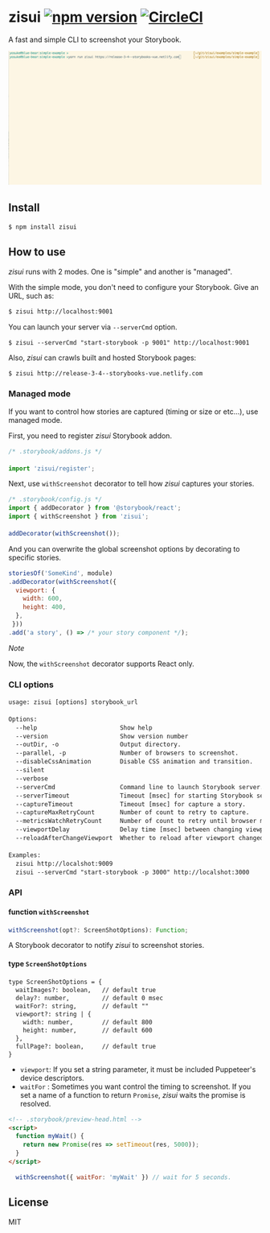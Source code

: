 # zisui [![npm version](https://badge.fury.io/js/zisui.svg)](https://badge.fury.io/js/zisui) [![CircleCI](https://circleci.com/gh/Quramy/zisui.svg?style=svg)](https://circleci.com/gh/Quramy/zisui) 

A fast and simple CLI to screenshot your Storybook.

![capture](capture.gif)

## Install

```sh
$ npm install zisui
```

## How to use
*zisui* runs with 2 modes. One is "simple" and another is "managed".

With the simple mode, you don't need to configure your Storybook. Give an URL, such as:

```sh
$ zisui http://localhost:9001
```

You can launch your server via `--serverCmd` option.

```
$ zisui --serverCmd "start-storybook -p 9001" http://localhost:9001
```

Also, *zisui* can crawls built and hosted Storybook pages:

```sh
$ zisui http://release-3-4--storybooks-vue.netlify.com
```

### Managed mode
If you want to control how stories are captured (timing or size or etc...), use managed mode.

First, you need to register *zisui* Storybook addon.

```js
/* .storybook/addons.js */

import 'zisui/register';
```

Next, use `withScreenshot` decorator to tell how *zisui* captures your stories.

```js
/* .storybook/config.js */
import { addDecorator } from '@storybook/react';
import { withScreenshot } from 'zisui';

addDecorator(withScreenshot());
```

And you can overwrite the global screenshot options by decorating to specific stories.

```js
storiesOf('SomeKind', module)
.addDecorator(withScreenshot({
  viewport: {
    width: 600,
    height: 400,
  },
 }))
.add('a story', () => /* your story component */);
```

*Note*

Now, the `withScreenshot` decorator supports React only.

### CLI options

<!-- inject:clihelp -->
```txt
usage: zisui [options] storybook_url

Options:
  --help                       Show help                                                                       [boolean]
  --version                    Show version number                                                             [boolean]
  --outDir, -o                 Output directory.                                   [string] [default: "__screenshots__"]
  --parallel, -p               Number of browsers to screenshot.                                   [number] [default: 4]
  --disableCssAnimation        Disable CSS animation and transition.                           [boolean] [default: true]
  --silent                                                                                    [boolean] [default: false]
  --verbose                                                                                   [boolean] [default: false]
  --serverCmd                  Command line to launch Storybook server.                           [string] [default: ""]
  --serverTimeout              Timeout [msec] for starting Storybook server.                   [number] [default: 20000]
  --captureTimeout             Timeout [msec] for capture a story.                              [number] [default: 5000]
  --captureMaxRetryCount       Number of count to retry to capture.                                [number] [default: 3]
  --metricsWatchRetryCount     Number of count to retry until browser metrics stable.           [number] [default: 1000]
  --viewportDelay              Delay time [msec] between changing viewport and capturing.        [number] [default: 300]
  --reloadAfterChangeViewport  Whether to reload after viewport changed.                      [boolean] [default: false]

Examples:
  zisui http://localshot:9009
  zisui --serverCmd "start-storybook -p 3000" http://localshot:3000

```
<!-- endinject -->

### API

#### function `withScreenshot`

```typescript
withScreenshot(opt?: ScreenShotOptions): Function;
```

A Storybook decorator to notify *zisui* to screenshot stories.

#### type `ScreenShotOptions`

```
type ScreenShotOptions = {
  waitImages?: boolean,   // default true
  delay?: number,         // default 0 msec
  waitFor?: string,       // default ""
  viewport?: string | {
    width: number,        // default 800
    height: number,       // default 600
  },
  fullPage?: boolean,     // default true
}
```

- `viewport`: If you set a string parameter, it must be included Puppeteer's device descriptors.
- `waitFor` : Sometimes you want control the timing to screenshot. If you set a name of a function to return `Promise`, *zisui* waits the promise is resolved. 

```html
<!-- .storybook/preview-head.html -->
<script>
  function myWait() {
    return new Promise(res => setTimeout(res, 5000));
  }
</script>
```

```js
  withScreenshot({ waitFor: 'myWait' }) // wait for 5 seconds.
```

## License
MIT
